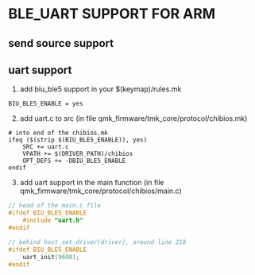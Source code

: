 # BLE_UART SUPPORT FOR ARM

## send source support

## uart support
1. add biu_ble5 support in your $(keymap)/rules.mk
```shell
BIU_BLE5_ENABLE = yes
```

2. add uart.c to src (in file qmk_firmware/tmk_core/protocol/chibios.mk)
```shell
# into end of the chibios.mk
ifeq ($(strip $(BIU_BLE5_ENABLE)), yes)
	SRC += uart.c
	VPATH += $(DRIVER_PATH)/chibios
	OPT_DEFS += -DBIU_BLE5_ENABLE
endif
```
3. add uart support in the main function (in file qmk_firmware/tmk_core/protocol/chibios/main.c)
```c++
// head of the main.c file
#ifdef BIU_BLE5_ENABLE
    #include "uart.h"
#endif

// behind host_set_driver(driver), around line 218
#ifdef BIU_BLE5_ENABLE
    uart_init(9600);
#endif
```
